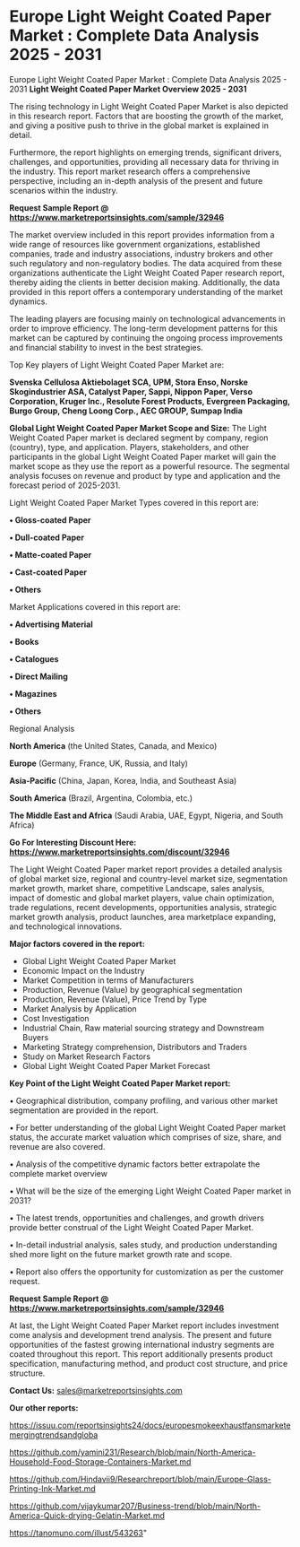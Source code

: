 # Europe Light Weight Coated Paper Market : Complete Data Analysis 2025 - 2031
 Europe Light Weight Coated Paper Market : Complete Data Analysis 2025 - 2031
<Strong> Light Weight Coated Paper Market Overview 2025 - 2031</strong>

The rising technology in Light Weight Coated Paper Market is also depicted in this research report. Factors that are boosting the growth of the market, and giving a positive push to thrive in the global market is explained in detail.

Furthermore, the report highlights on emerging trends, significant drivers, challenges, and opportunities, providing all necessary data for thriving in the industry. This report market research offers a comprehensive perspective, including an in-depth analysis of the present and future scenarios within the industry.

<strong>Request Sample Report @ <a href=https://www.marketreportsinsights.com/sample/32946>https://www.marketreportsinsights.com/sample/32946</a></strong>

The market overview included in this report provides information from a wide range of resources like government organizations, established companies, trade and industry associations, industry brokers and other such regulatory and non-regulatory bodies. The data acquired from these organizations authenticate the Light Weight Coated Paper research report, thereby aiding the clients in better decision making. Additionally, the data provided in this report offers a contemporary understanding of the market dynamics.

The leading players are focusing mainly on technological advancements in order to improve efficiency. The long-term development patterns for this market can be captured by continuing the ongoing process improvements and financial stability to invest in the best strategies.

Top Key players of Light Weight Coated Paper Market are:

<strong>Svenska Cellulosa Aktiebolaget SCA, UPM, Stora Enso, Norske Skogindustrier ASA, Catalyst Paper, Sappi, Nippon Paper, Verso Corporation, Kruger Inc., Resolute Forest Products, Evergreen Packaging, Burgo Group, Cheng Loong Corp., AEC GROUP, Sumpap India</strong>

<strong><b>Global Light Weight Coated Paper Market Scope and Size:</b></strong>
The Light Weight Coated Paper market is declared segment by company, region (country), type, and application. Players, stakeholders, and other participants in the global Light Weight Coated Paper market will gain the market scope as they use the report as a powerful resource. The segmental analysis focuses on revenue and product by type and application and the forecast period of 2025-2031.

Light Weight Coated Paper Market Types covered in this report are:

<strong>•  Gloss-coated Paper

•  Dull-coated Paper

•  Matte-coated Paper

•  Cast-coated Paper

•  Others</strong>

Market Applications covered in this report are:

<strong>•  Advertising Material

•  Books

•  Catalogues

•  Direct Mailing

•  Magazines

•  Others</strong> 

Regional Analysis

<strong>North America</strong> (the United States, Canada, and Mexico)

<strong>Europe</strong> (Germany, France, UK, Russia, and Italy)

<strong>Asia-Pacific</strong> (China, Japan, Korea, India, and Southeast Asia)

<strong>South America</strong> (Brazil, Argentina, Colombia, etc.)

<strong>The Middle East and Africa</strong> (Saudi Arabia, UAE, Egypt, Nigeria, and South Africa)

<strong>Go For Interesting Discount Here: <a href=https://www.marketreportsinsights.com/discount/32946>https://www.marketreportsinsights.com/discount/32946</a></strong>

The Light Weight Coated Paper market report provides a detailed analysis of global market size, regional and country-level market size, segmentation market growth, market share, competitive Landscape, sales analysis, impact of domestic and global market players, value chain optimization, trade regulations, recent developments, opportunities analysis, strategic market growth analysis, product launches, area marketplace expanding, and technological innovations.

<strong><b>Major factors covered in the report:</b></strong>
<ul>
  <li>Global Light Weight Coated Paper Market </li>
  <li>Economic Impact on the Industry</li>
  <li>Market Competition in terms of Manufacturers</li>
  <li>Production, Revenue (Value) by geographical segmentation</li>
  <li>Production, Revenue (Value), Price Trend by Type</li>
  <li>Market Analysis by Application</li>
  <li>Cost Investigation</li>
  <li>Industrial Chain, Raw material sourcing strategy and Downstream Buyers</li>
  <li>Marketing Strategy comprehension, Distributors and Traders</li>
  <li>Study on Market Research Factors</li>
  <li>Global Light Weight Coated Paper Market Forecast</li>
</ul>

<strong><b>Key Point of the Light Weight Coated Paper Market report:</b></strong>

• Geographical distribution, company profiling, and various other market segmentation are provided in the report.

• For better understanding of the global Light Weight Coated Paper market status, the accurate market valuation which comprises of size, share, and revenue are also covered.

• Analysis of the competitive dynamic factors better extrapolate the complete market overview

• What will be the size of the emerging Light Weight Coated Paper market in 2031?

• The latest trends, opportunities and challenges, and growth drivers provide better construal of the Light Weight Coated Paper Market.

• In-detail industrial analysis, sales study, and production understanding shed more light on the future market growth rate and scope.

• Report also offers the opportunity for customization as per the customer request.

<strong>Request Sample Report @ <a href=https://www.marketreportsinsights.com/sample/32946>https://www.marketreportsinsights.com/sample/32946</a></strong>

At last, the Light Weight Coated Paper Market report includes investment come analysis and development trend analysis. The present and future opportunities of the fastest growing international industry segments are coated throughout this report. This report additionally presents product specification, manufacturing method, and product cost structure, and price structure.

<strong>Contact Us:</strong>
sales@marketreportsinsights.com

<strong>Our other reports:</strong>

<a href=https://issuu.com/reportsinsights24/docs/europesmokeexhaustfansmarketemergingtrendsandgloba>https://issuu.com/reportsinsights24/docs/europesmokeexhaustfansmarketemergingtrendsandgloba</a>

<a href=https://github.com/yamini231/Research/blob/main/North-America-Household-Food-Storage-Containers-Market.md>https://github.com/yamini231/Research/blob/main/North-America-Household-Food-Storage-Containers-Market.md</a>

<a href=https://github.com/Hindavii9/Researchreport/blob/main/Europe-Glass-Printing-Ink-Market.md>https://github.com/Hindavii9/Researchreport/blob/main/Europe-Glass-Printing-Ink-Market.md</a>

<a href=https://github.com/vijaykumar207/Business-trend/blob/main/North-America-Quick-drying-Gelatin-Market.md>https://github.com/vijaykumar207/Business-trend/blob/main/North-America-Quick-drying-Gelatin-Market.md</a>

<a href=https://tanomuno.com/illust/543263>https://tanomuno.com/illust/543263</a>"
